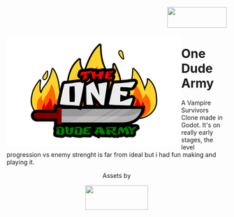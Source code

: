 <p align="right">
<a href="https://godotengine.org/">
  <img src="https://godotengine.org/assets/logo.svg" width="136" height="48">
</a>
</p>

<img src="imgs/logo_wide.png" align="left" width="400" height="254">

# One Dude Army
A Vampire Survivors Clone made in Godot. It's on really early stages, the level progression vs enemy strenght is far from ideal but i had fun making and playing it.

<p align="center">
Assets by
<p align="center">
<a href="https://www.kenney.nl/">
  <img src="https://www.kenney.nl/data/img/logo.png" width="144" height="56">
</a>
</p>


